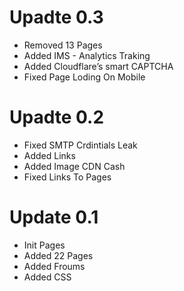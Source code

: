 # Upadte 0.3

- Removed 13 Pages
- Added IMS - Analytics Traking
- Added Cloudflare’s smart CAPTCHA
- Fixed Page Loding On Mobile

# Upadte 0.2

- Fixed SMTP Crdintials Leak
- Added Links
- Added Image CDN Cash
- Fixed Links To Pages

# Update 0.1

- Init Pages
- Added 22 Pages
- Added Froums
- Added CSS